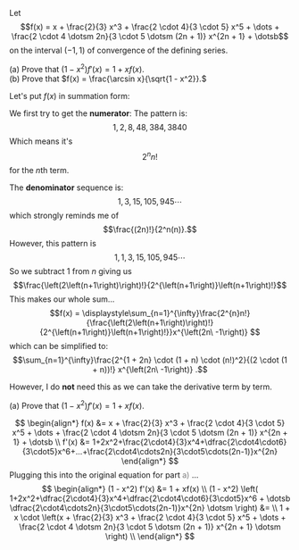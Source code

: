 Let  
$$f(x) = x + \frac{2}{3} x^3 + \frac{2 \cdot 4}{3 \cdot 5} x^5 + \dots + \frac{2 \cdot 4 \dotsm 2n}{3 \cdot 5 \dotsm (2n + 1)} x^{2n + 1} + \dotsb$$ on the interval $(-1,1)$ of convergence of the defining series.  
  
(a) Prove that $(1 - x^2) f'(x) = 1 + xf(x).$  
(b) Prove that $f(x) = \frac{\arcsin x}{\sqrt{1 - x^2}}.$


Let's put $f(x)$ in summation form:

We first try to get the **numerator**:
The pattern is: $$1, 2, 8, 48, 384, 3840$$Which means it's $$2^{n}n!$$ for the $n$th term.

The **denominator** sequence is:
$$
1, 3, 15, 105, 945 \cdots
$$
which strongly reminds me of $$\frac{(2n)!}{2^n(n)}.$$However, this pattern is
$$1, 1, 3, 15, 105, 945 \cdots$$
So we subtract $1$ from $n$ giving us
$$\frac{\left(2\left(n+1\right)\right)!}{2^{\left(n+1\right)}\left(n+1\right)!}$$
This makes our whole sum...
$$f(x) = \displaystyle\sum_{n=1}^{\infty}\frac{2^{n}n!}{\frac{\left(2\left(n+1\right)\right)!}{2^{\left(n+1\right)}\left(n+1\right)!}}x^{\left(2n\ -1\right)} $$which can be simplified to:
$$\sum_{n=1}^{\infty}\frac{2^{1 + 2n} \cdot (1 + n) \cdot (n!)^2}{(2 \cdot (1 + n))!} x^{\left(2n\ -1\right)}
.$$

However, I do **not** need this as we can take the derivative term by term.

(a) Prove that $(1 - x^2) f'(x) = 1 + xf(x).$  

$$
\begin{align*}
f(x) &= x + \frac{2}{3} x^3 + \frac{2 \cdot 4}{3 \cdot 5} x^5 + \dots + \frac{2 \cdot 4 \dotsm 2n}{3 \cdot 5 \dotsm (2n + 1)} x^{2n + 1} + \dotsb \\
f'(x) &= 1+2x^2+\frac{2\cdot4}{3}x^4+\dfrac{2\cdot4\cdot6}{3\cdot5}x^6+...+\frac{2\cdot4\cdots2n}{3\cdot5\cdots(2n-1)}x^{2n}
\end{align*}
$$
Plugging this into the original equation for part <span style='color: gray'>a)</span> ...
$$
\begin{align*}
(1 - x^2) f'(x) &= 1 + xf(x) \\
(1 - x^2) 
\left( 1+2x^2+\dfrac{2\cdot4}{3}x^4+\dfrac{2\cdot4\cdot6}{3\cdot5}x^6 + \dotsb \dfrac{2\cdot4\cdots2n}{3\cdot5\cdots(2n-1)}x^{2n} \dotsm \right) 
&= \\ 1 + x \cdot 
\left(x + \frac{2}{3} x^3 + \frac{2 \cdot 4}{3 \cdot 5} x^5 + \dots + \frac{2 \cdot 4 \dotsm 2n}{3 \cdot 5 \dotsm (2n + 1)} x^{2n + 1} \dotsm \right) \\
\end{align*}
$$